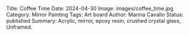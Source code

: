 Title: Coffee Time
Date: 2024-04-30
Image: images/coffee_time.jpg
Category: Mirror Painting
Tags: Art board
Author: Marina Cavallo
Status: published
Summary: Acrylic, mirror, epoxy resin, crushed crystal glass, Unframed.

